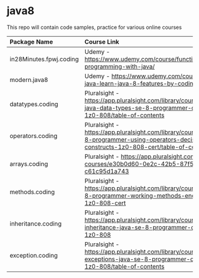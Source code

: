 # java8
This repo will contain code samples, practice for various online courses


| Package Name            | Course Link                                                                                                                                                                                                                                                    |
|:------------------------|:---------------------------------------------------------------------------------------------------------------------------------------------------------------------------------------------------------------------------------------------------------------|
| in28Minutes.fpwj.coding | Udemy - https://www.udemy.com/course/functional-programming-with-java/                                                                                                                                                                                         |
| modern.java8            | Udemy - https://www.udemy.com/course/modern-java-learn-java-8-features-by-coding-it/                                                                                                                                                                           |
| datatypes.coding        | Pluralsight - https://app.pluralsight.com/library/courses/working-java-data-types-se-8-programmer-certification-1z0-808/table-of-contents                                                                                                                      |
| operators.coding        | Pluralsight - https://app.pluralsight.com/library/courses/java-se-8-programmer-using-operators-decision-looping-constructs-1z0-808-cert/table-of-contents                                                                                      |
| arrays.coding           | Pluralsight - https://app.pluralsight.com/ilx/video-courses/e30b0d60-0e2c-42b5-87f5-c61c95d1a743                                                                                                                                                               |
| methods.coding          | Pluralsight - https://app.pluralsight.com/library/courses/java-se-8-programmer-working-methods-encapsulation-1z0-808-cert                                                                                                                                      |
| inheritance.coding | Pluralsight - https://app.pluralsight.com/library/courses/working-inheritance-java-se-8-programmer-certification-1z0-808 |
| exception.coding | Pluralsight - https://app.pluralsight.com/library/courses/handling-exceptions-java-se-8-programmer-certification-1z0-808/table-of-contents |





